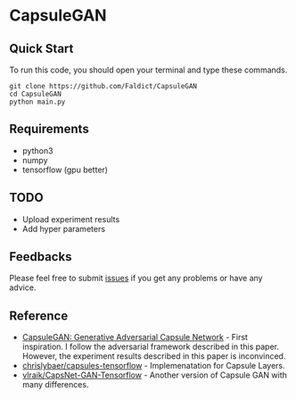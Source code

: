 # CapsuleGAN

## Quick Start
To run this code, you should open your terminal and type these commands.

```
git clone https://github.com/Faldict/CapsuleGAN
cd CapsuleGAN
python main.py
```

## Requirements

- python3
- numpy
- tensorflow (gpu better)

## TODO

- Upload experiment results
- Add hyper parameters

## Feedbacks

Please feel free to submit [issues](https://github.com/Faldict/CapsuleGAN/issues/new) if you get any problems or have any advice.

## Reference

- [CapsuleGAN: Generative Adversarial
Capsule Network](https://arxiv.org/pdf/1802.06167v3.pdf) - First inspiration. I follow the adversarial framework described in this paper. However, the experiment results described in this paper is inconvinced.
- [chrislybaer/capsules-tensorflow](https://github.com/chrislybaer/capsules-tensorflow) - Implemenatation for Capsule Layers.
- [vlraik/CapsNet-GAN-Tensorflow](https://github.com/vlraik/CapsNet-GAN-Tensorflow) - Another version of Capsule GAN with many differences.